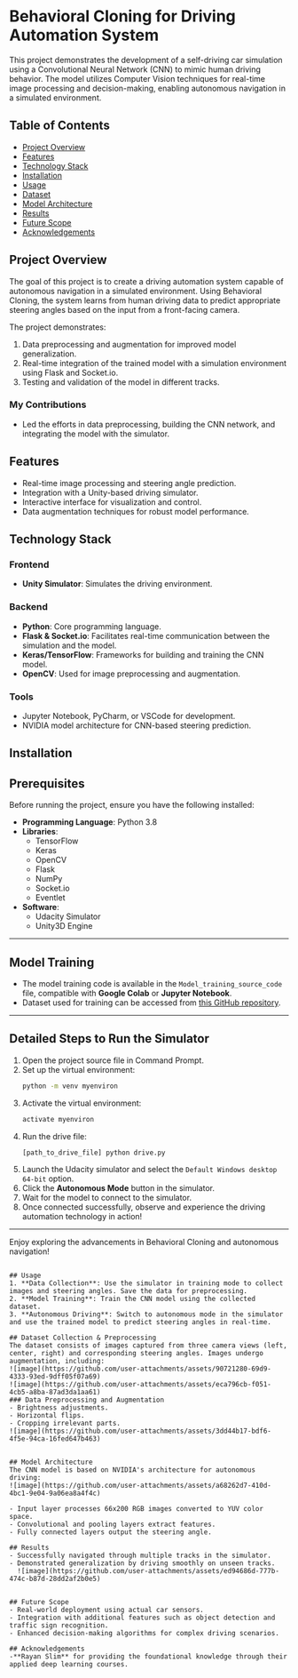 
# Behavioral Cloning for Driving Automation System

This project demonstrates the development of a self-driving car simulation using a Convolutional Neural Network (CNN) to mimic human driving behavior. The model utilizes Computer Vision techniques for real-time image processing and decision-making, enabling autonomous navigation in a simulated environment.

## Table of Contents
- [Project Overview](#project-overview)
- [Features](#features)
- [Technology Stack](#technology-stack)
- [Installation](#installation)
- [Usage](#usage)
- [Dataset](#dataset)
- [Model Architecture](#model-architecture)
- [Results](#results)
- [Future Scope](#future-scope)
- [Acknowledgements](#acknowledgements)

## Project Overview
The goal of this project is to create a driving automation system capable of autonomous navigation in a simulated environment. Using Behavioral Cloning, the system learns from human driving data to predict appropriate steering angles based on the input from a front-facing camera.

The project demonstrates:
1. Data preprocessing and augmentation for improved model generalization.
2. Real-time integration of the trained model with a simulation environment using Flask and Socket.io.
3. Testing and validation of the model in different tracks.

### **My Contributions**
- Led the efforts in data preprocessing, building the CNN network, and integrating the model with the simulator.

## Features
- Real-time image processing and steering angle prediction.
- Integration with a Unity-based driving simulator.
- Interactive interface for visualization and control.
- Data augmentation techniques for robust model performance.

## Technology Stack
### Frontend
- **Unity Simulator**: Simulates the driving environment.

### Backend
- **Python**: Core programming language.
- **Flask & Socket.io**: Facilitates real-time communication between the simulation and the model.
- **Keras/TensorFlow**: Frameworks for building and training the CNN model.
- **OpenCV**: Used for image preprocessing and augmentation.

### Tools
- Jupyter Notebook, PyCharm, or VSCode for development.
- NVIDIA model architecture for CNN-based steering prediction.

## Installation
## Prerequisites
Before running the project, ensure you have the following installed:
- **Programming Language**: Python 3.8
- **Libraries**:
  - TensorFlow
  - Keras
  - OpenCV
  - Flask
  - NumPy
  - Socket.io
  - Eventlet
- **Software**:
  - Udacity Simulator
  - Unity3D Engine

---

## Model Training
- The model training code is available in the `Model_training_source_code` file, compatible with **Google Colab** or **Jupyter Notebook**.
- Dataset used for training can be accessed from [this GitHub repository](https://github.com/nirajtech001/Driving-Automation-System-SDC-Computer-Simulation-/tree/main/IMG).

---

## Detailed Steps to Run the Simulator

1. Open the project source file in Command Prompt.
2. Set up the virtual environment:
   ```bash
   python -m venv myenviron
   ```
3. Activate the virtual environment:
   ```bash
   activate myenviron
   ```
4. Run the drive file:
   ```bash
   [path_to_drive_file] python drive.py
   ```
5. Launch the Udacity simulator and select the `Default Windows desktop 64-bit` option.
6. Click the **Autonomous Mode** button in the simulator.
7. Wait for the model to connect to the simulator.
8. Once connected successfully, observe and experience the driving automation technology in action!

---

Enjoy exploring the advancements in Behavioral Cloning and autonomous navigation!
```

## Usage
1. **Data Collection**: Use the simulator in training mode to collect images and steering angles. Save the data for preprocessing.
2. **Model Training**: Train the CNN model using the collected dataset.
3. **Autonomous Driving**: Switch to autonomous mode in the simulator and use the trained model to predict steering angles in real-time.

## Dataset Collection & Preprocessing
The dataset consists of images captured from three camera views (left, center, right) and corresponding steering angles. Images undergo augmentation, including:
![image](https://github.com/user-attachments/assets/90721280-69d9-4333-93ed-9dff05f07a69)
![image](https://github.com/user-attachments/assets/eca796cb-f051-4cb5-a8ba-87ad3da1aa61)
### Data Preprocessing and Augmentation
- Brightness adjustments.
- Horizontal flips.
- Cropping irrelevant parts.
![image](https://github.com/user-attachments/assets/3dd44b17-bdf6-4f5e-94ca-16fed647b463)


## Model Architecture
The CNN model is based on NVIDIA's architecture for autonomous driving:
![image](https://github.com/user-attachments/assets/a68262d7-410d-4bc1-9e04-9a06ea8a4f4c)

- Input layer processes 66x200 RGB images converted to YUV color space.
- Convolutional and pooling layers extract features.
- Fully connected layers output the steering angle.

## Results
- Successfully navigated through multiple tracks in the simulator.
- Demonstrated generalization by driving smoothly on unseen tracks.
  ![image](https://github.com/user-attachments/assets/ed94686d-777b-474c-b87d-28dd2af2b0e5)


## Future Scope
- Real-world deployment using actual car sensors.
- Integration with additional features such as object detection and traffic sign recognition.
- Enhanced decision-making algorithms for complex driving scenarios.

## Acknowledgements
-**Rayan Slim** for providing the foundational knowledge through their applied deep learning courses.





